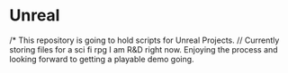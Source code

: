 # Unreal

/* This repository is going to hold scripts for Unreal Projects.
// Currently storing files for a sci fi rpg I am R&D right now. Enjoying the process and looking forward to getting a playable demo going.
